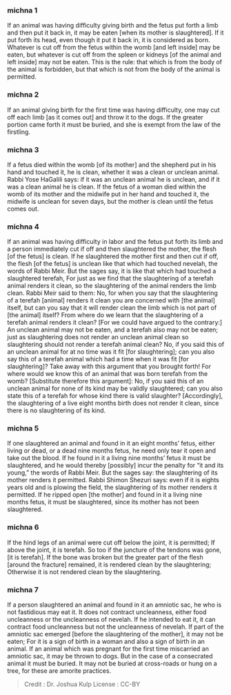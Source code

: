 
### michna 1
If an animal was having difficulty giving birth and the fetus put forth a limb and then put it back in, it may be eaten [when its mother is slaughtered]. If it put forth its head, even though it put it back in, it is considered as born. Whatever is cut off from the fetus within the womb [and left inside] may be eaten, but whatever is cut off from the spleen or kidneys [of the animal and left inside] may not be eaten. This is the rule: that which is from the body of the animal is forbidden, but that which is not from the body of the animal is permitted.

### michna 2
If an animal giving birth for the first time was having difficulty, one may cut off each limb [as it comes out] and throw it to the dogs. If the greater portion came forth it must be buried, and she is exempt from the law of the firstling.

### michna 3
If a fetus died within the womb [of its mother] and the shepherd put in his hand and touched it, he is clean, whether it was a clean or unclean animal. Rabbi Yose HaGalili says: if it was an unclean animal he is unclean, and if it was a clean animal he is clean. If the fetus of a woman died within the womb of its mother and the midwife put in her hand and touched it, the midwife is unclean for seven days, but the mother is clean until the fetus comes out.

### michna 4
If an animal was having difficulty in labor and the fetus put forth its limb and a person immediately cut if off and then slaughtered the mother, the flesh [of the fetus] is clean. If he slaughtered the mother first and then cut if off, the flesh [of the fetus] is unclean like that which had touched nevelah, the words of Rabbi Meir. But the sages say, it is like that which had touched a slaughtered terefah, For just as we find that the slaughtering of a terefah animal renders it clean, so the slaughtering of the animal renders the limb clean. Rabbi Meir said to them: No, for when you say that the slaughtering of a terefah [animal] renders it clean you are concerned with [the animal] itself, but can you say that it will render clean the limb which is not part of [the animal] itself? From where do we learn that the slaughtering of a terefah animal renders it clean? [For we could have argued to the contrary:] An unclean animal may not be eaten, and a terefah also may not be eaten; just as slaughtering does not render an unclean animal clean so slaughtering should not render a terefah animal clean? No, if you said this of an unclean animal for at no time was it fit [for slaughtering]; can you also say this of a terefah animal which had a time when it was fit [for slaughtering]? Take away with this argument that you brought forth! For where would we know this of an animal that was born terefah from the womb? [Substitute therefore this argument]: No, if you said this of an unclean animal for none of its kind may be validly slaughtered; can you also state this of a terefah for whose kind there is valid slaughter? [Accordingly], the slaughtering of a live eight months birth does not render it clean, since there is no slaughtering of its kind.

### michna 5
If one slaughtered an animal and found in it an eight months’ fetus, either living or dead, or a dead nine months fetus, he need only tear it open and take out the blood. If he found in it a living nine months’ fetus it must be slaughtered, and he would thereby [possibly] incur the penalty for “it and its young,” the words of Rabbi Meir. But the sages say: the slaughtering of its mother renders it permitted. Rabbi Shimon Shezuri says: even if it is eights years old and is plowing the field, the slaughtering of its mother renders it permitted. If he ripped open [the mother] and found in it a living nine months fetus, it must be slaughtered, since its mother has not been slaughtered.

### michna 6
If the hind legs of an animal were cut off below the joint, it is permitted; If above the joint, it is terefah. So too if the juncture of the tendons was gone, [it is terefah]. If the bone was broken but the greater part of the flesh [around the fracture] remained, it is rendered clean by the slaughtering; Otherwise it is not rendered clean by the slaughtering.

### michna 7
If a person slaughtered an animal and found in it an amniotic sac, he who is not fastidious may eat it. It does not contract uncleanness, either food uncleanness or the uncleanness of nevelah. If he intended to eat it, it can contract food uncleanness but not the uncleanness of nevelah. If part of the amniotic sac emerged [before the slaughtering of the mother], it may not be eaten; For it is a sign of birth in a woman and also a sign of birth in an animal. If an animal which was pregnant for the first time miscarried an amniotic sac, it may be thrown to dogs. But in the case of a consecrated animal it must be buried. It may not be buried at cross-roads or hung on a tree, for these are amorite practices.

>Credit : Dr. Joshua Kulp
>License : CC-BY